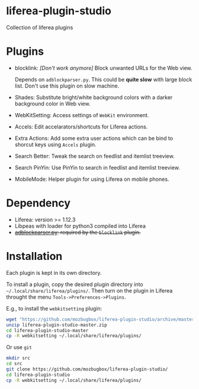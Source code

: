 # liferea-plugin-studio
Collection of liferea plugins

# Plugins
* blocklink: *[Don't work anymore]* Block unwanted URLs for the Web view.
  
   Depends on `adblockparser.py`. This could be **quite slow**
   with large block list. Don't use this plugin on slow machine.

* Shades: Substitute bright/white background colors with a darker background
  color in Web view.
* WebKitSetting: Access settings of `WebKit` environment.
* Accels: Edit accelarators/shortcuts for Liferea actions.
* Extra Actions: Add some extra user actions which can be bind to
  shorcut keys using `Accels` plugin.
* Search Better: Tweak the search on feedlist and itemlist treeview.
* Search PinYin: Use PinYin to search in feedlist and itemlist treeview.
* MobileMode: Helper plugin for using Liferea on mobile phones.

# Dependency
* Liferea: version >= 1.12.3
* Libpeas with loader for python3 compiled into Liferea
* ~~[adblockparser.py](https://github.com/scrapinghub/adblockparser): required
  by the `blocklink` plugin.~~

# Installation
Each plugin is kept in its own directory.

To install a plugin, copy the desired plugin directory into
`~/.local/share/liferea/plugins/`. Then turn on the plugin in Liferea throught
the menu `Tools->Preferences->Plugins`.

E.g., to install the `webkitsetting` plugin:

```sh
wget "https://github.com/mozbugbox/liferea-plugin-studio/archive/master.zip"
unzip liferea-plugin-studio-master.zip
cd liferea-plugin-studio-master
cp -R webkitsetting ~/.local/share/liferea/plugins/
```

Or use `git`

```sh
mkdir src
cd src
git clone https://github.com/mozbugbox/liferea-plugin-studio/
cd liferea-plugin-studio
cp -R webkitsetting ~/.local/share/liferea/plugins/
```

